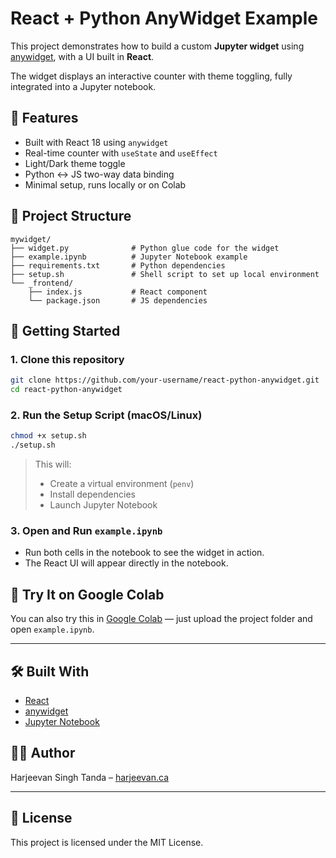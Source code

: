 # React + Python AnyWidget Example

This project demonstrates how to build a custom **Jupyter widget** using [anywidget](https://github.com/manzt/anywidget), with a UI built in **React**.

The widget displays an interactive counter with theme toggling, fully integrated into a Jupyter notebook.

## 🔧 Features

- Built with React 18 using `anywidget`
- Real-time counter with `useState` and `useEffect`
- Light/Dark theme toggle
- Python ↔ JS two-way data binding
- Minimal setup, runs locally or on Colab

## 📁 Project Structure

```
mywidget/
├── widget.py              # Python glue code for the widget
├── example.ipynb          # Jupyter Notebook example
├── requirements.txt       # Python dependencies
├── setup.sh               # Shell script to set up local environment
└── _frontend/
    ├── index.js           # React component
    └── package.json       # JS dependencies
```

## 🚀 Getting Started

### 1. Clone this repository

```bash
git clone https://github.com/your-username/react-python-anywidget.git
cd react-python-anywidget
```

### 2. Run the Setup Script (macOS/Linux)

```bash
chmod +x setup.sh
./setup.sh
```

> This will:
> - Create a virtual environment (`penv`)
> - Install dependencies
> - Launch Jupyter Notebook

### 3. Open and Run `example.ipynb`

- Run both cells in the notebook to see the widget in action.
- The React UI will appear directly in the notebook.

## 🧪 Try It on Google Colab

You can also try this in [Google Colab](https://colab.research.google.com/) — just upload the project folder and open `example.ipynb`.

---

## 🛠 Built With

- [React](https://reactjs.org/)
- [anywidget](https://github.com/manzt/anywidget)
- [Jupyter Notebook](https://jupyter.org/)

## 🧑‍💻 Author

Harjeevan Singh Tanda – [harjeevan.ca](https://www.harjeevan.ca/)

---

## 📄 License

This project is licensed under the MIT License.
